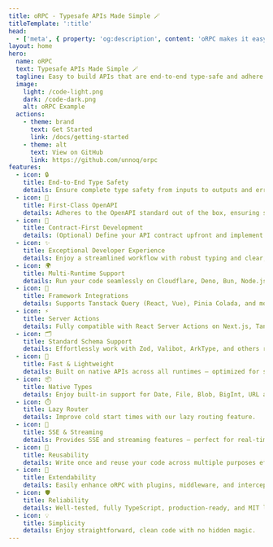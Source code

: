 ```yaml
---
title: oRPC - Typesafe APIs Made Simple 🪄
titleTemplate: ':title'
head:
  - ['meta', { property: 'og:description', content: 'oRPC makes it easy to build APIs that are end-to-end type-safe and adhere to OpenAPI standards, ensuring a smooth and enjoyable developer experience.' }]
layout: home
hero:
  name: oRPC
  text: Typesafe APIs Made Simple 🪄
  tagline: Easy to build APIs that are end-to-end type-safe and adhere to OpenAPI standards, ensuring a smooth and enjoyable developer experience.
  image:
    light: /code-light.png
    dark: /code-dark.png
    alt: oRPC Example
  actions:
    - theme: brand
      text: Get Started
      link: /docs/getting-started
    - theme: alt
      text: View on GitHub
      link: https://github.com/unnoq/orpc
features:
  - icon: 🔒
    title: End-to-End Type Safety
    details: Ensure complete type safety from inputs to outputs and errors, bridging server and client seamlessly.
  - icon: 📄
    title: First-Class OpenAPI
    details: Adheres to the OpenAPI standard out of the box, ensuring seamless integration and comprehensive API documentation.
  - icon: 📜
    title: Contract-First Development
    details: (Optional) Define your API contract upfront and implement it with confidence.
  - icon: ✨
    title: Exceptional Developer Experience
    details: Enjoy a streamlined workflow with robust typing and clear, in-code documentation.
  - icon: 🌍
    title: Multi-Runtime Support
    details: Run your code seamlessly on Cloudflare, Deno, Bun, Node.js, and more.
  - icon: 🧩
    title: Framework Integrations
    details: Supports Tanstack Query (React, Vue), Pinia Colada, and more.
  - icon: ⚡
    title: Server Actions
    details: Fully compatible with React Server Actions on Next.js, TanStack Start, and more.
  - icon: 🗂️
    title: Standard Schema Support
    details: Effortlessly work with Zod, Valibot, ArkType, and others right out of the box.
  - icon: 💨
    title: Fast & Lightweight
    details: Built on native APIs across all runtimes – optimized for speed and efficiency.
  - icon: 📦
    title: Native Types
    details: Enjoy built-in support for Date, File, Blob, BigInt, URL and more with no extra setup.
  - icon: ⏱️
    title: Lazy Router
    details: Improve cold start times with our lazy routing feature.
  - icon: 📡
    title: SSE & Streaming
    details: Provides SSE and streaming features – perfect for real-time notifications and AI-powered streaming responses.
  - icon: 🔄
    title: Reusability
    details: Write once and reuse your code across multiple purposes effortlessly.
  - icon: 🔌
    title: Extendability
    details: Easily enhance oRPC with plugins, middleware, and interceptors.
  - icon: 🛡️
    title: Reliability
    details: Well-tested, fully TypeScript, production-ready, and MIT licensed for peace of mind.
  - icon: 💡
    title: Simplicity
    details: Enjoy straightforward, clean code with no hidden magic.
---
```

